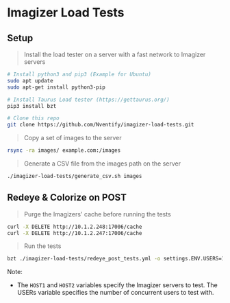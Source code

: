 # Imagizer Load Tests

## Setup

> Install the load tester on a server with a fast network to Imagizer servers
```bash
# Install python3 and pip3 (Example for Ubuntu)
sudo apt update
sudo apt-get install python3-pip

# Install Taurus Load tester (https://gettaurus.org/)
pip3 install bzt

# Clone this repo
git clone https://github.com/Nventify/imagizer-load-tests.git
```

> Copy a set of images to the server
```bash
rsync -ra images/ example.com:/images
```

> Generate a CSV file from the images path on the server
```bash
./imagizer-load-tests/generate_csv.sh images
```

## Redeye & Colorize on POST

> Purge the Imagizers' cache before running the tests
```bash
curl -X DELETE http://10.1.2.248:17006/cache
curl -X DELETE http://10.1.2.247:17006/cache
```

> Run the tests
```bash
bzt ./imagizer-load-tests/redeye_post_tests.yml -o settings.ENV.USERS=10 -o settings.ENV.HOST1=10.1.2.248  -o settings.ENV.HOST1=10.1.2.247
```

Note:
- The `HOST1` and `HOST2` variables specify the Imagizer servers to test. The USERs variable specifies the number of concurrent users to test with.
